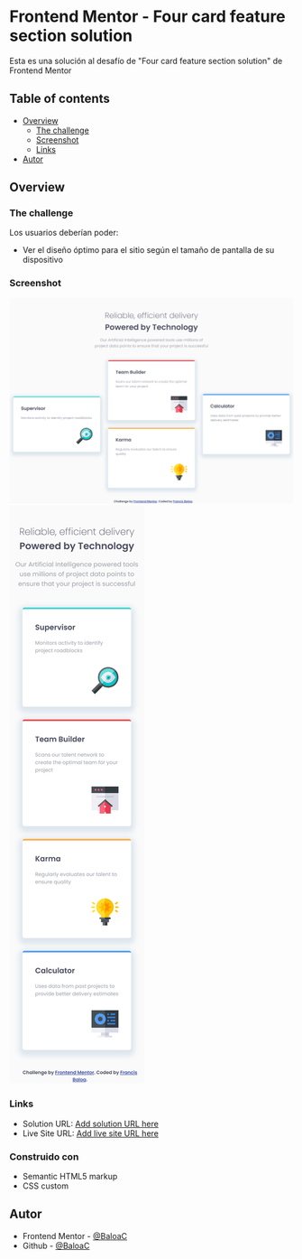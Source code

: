 # Frontend Mentor - Four card feature section solution

Esta es una solución al desafío de "Four card feature section solution" de Frontend Mentor

## Table of contents

- [Overview](#overview)
  - [The challenge](#the-challenge)
  - [Screenshot](#screenshot)
  - [Links](#links)
- [Autor](#autor)

## Overview

### The challenge

Los usuarios deberían poder:

- Ver el diseño óptimo para el sitio según el tamaño de pantalla de su dispositivo

### Screenshot

![](https://github.com/BaloaC/challengue-four-card-feature-section/blob/main/screenshot/captura-desktop.png)
![](https://github.com/BaloaC/challengue-four-card-feature-section/blob/main/screenshot/captura-movil.png)

### Links

- Solution URL: [Add solution URL here](https://github.com/BaloaC/challengue-four-card-feature-section)
- Live Site URL: [Add live site URL here](https://baloac.github.io/challengue-four-card-feature-section/)

### Construido con

- Semantic HTML5 markup
- CSS custom

## Autor

- Frontend Mentor - [@BaloaC](https://www.frontendmentor.io/profile/BaloaC)
- Github - [@BaloaC](https://github.com/BaloaC)